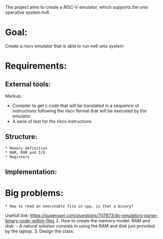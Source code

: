 The project aims to create a RISC-V emulator, which supports the unix operative system nv6. 

# Goal: #
Create a riscv emulator that is able to run nv6 unix system

# Requirements: #
## External tools: ##
Markup : 
   * Compiler to get c code that will be translated in a sequence of instructions following the riscv format that will be executed by the emulator. 
   * A serie of test for the riscv instructions
## Structure: ##
    * Memory definition
    * RAM, ROM and I/O
    * Registers 
## Implementation: ##
# Big problems: #
    * How to read an executable file in cpp, is that a binary? 
Usefull link:
https://superuser.com/questions/707873/do-emulators-parse-binary-code-within-files
    2. How to create the memory model: RAM and disk. 
            - A natural solution consists in using the RAM and disk just provided by the laptop.
    3. Design the class.


